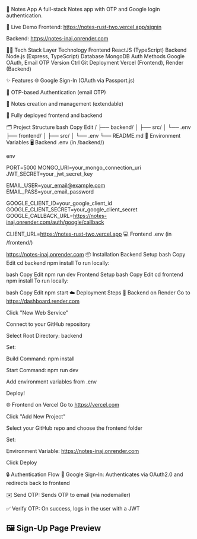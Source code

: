 

📝 Notes App
A full-stack Notes app with OTP and Google login authentication.

🔗 Live Demo
Frontend: https://notes-rust-two.vercel.app/signin

Backend: https://notes-inaj.onrender.com

🧑‍💻 Tech Stack
Layer	Technology
Frontend	ReactJS (TypeScript)
Backend	Node.js (Express, TypeScript)
Database	MongoDB
Auth Methods	Google OAuth, Email OTP
Version Ctrl	Git
Deployment	Vercel (Frontend), Render (Backend)

✨ Features
🌐 Google Sign-In (OAuth via Passport.js)

🔐 OTP-based Authentication (email OTP)

🧾 Notes creation and management (extendable)

🚀 Fully deployed frontend and backend

🗂️ Project Structure
bash
Copy
Edit
/
├── backend/
│   ├── src/
│   └── .env
├── frontend/
│   ├── src/
│   └── .env
└── README.md
🔐 Environment Variables
🖥️ Backend .env (in /backend/)

env

PORT=5000
MONGO_URI=your_mongo_connection_uri
JWT_SECRET=your_jwt_secret_key

EMAIL_USER=your_email@example.com
EMAIL_PASS=your_email_password

GOOGLE_CLIENT_ID=your_google_client_id
GOOGLE_CLIENT_SECRET=your_google_client_secret
GOOGLE_CALLBACK_URL=https://notes-inaj.onrender.com/auth/google/callback

CLIENT_URL=https://notes-rust-two.vercel.app
💻 Frontend .env (in /frontend/)

https://notes-inaj.onrender.com
📦 Installation
Backend Setup
bash
Copy
Edit
cd backend
npm install
To run locally:

bash
Copy
Edit
npm run dev
Frontend Setup
bash
Copy
Edit
cd frontend
npm install
To run locally:

bash
Copy
Edit
npm start
☁️ Deployment Steps
🚀 Backend on Render
Go to https://dashboard.render.com

Click "New Web Service"

Connect to your GitHub repository

Select Root Directory: backend

Set:

Build Command: npm install

Start Command: npm run dev

Add environment variables from .env

Deploy!

🌐 Frontend on Vercel
Go to https://vercel.com

Click "Add New Project"

Select your GitHub repo and choose the frontend folder

Set:

Environment Variable:
https://notes-inaj.onrender.com

Click Deploy

🔒 Authentication Flow
🔘 Google Sign-In: Authenticates via OAuth2.0 and redirects back to frontend

✉️ Send OTP: Sends OTP to email (via nodemailer)

✅ Verify OTP: On success, logs in the user with a JWT

## 🖼️ Sign-Up Page Preview





